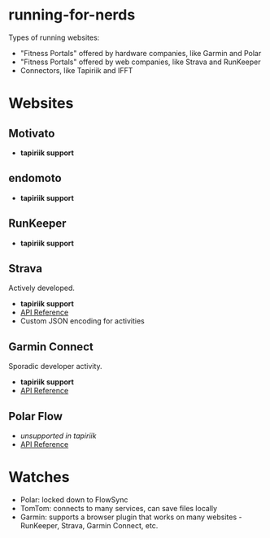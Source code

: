 running-for-nerds
=================

Types of running websites:

* "Fitness Portals" offered by hardware companies, like Garmin and Polar
* "Fitness Portals" offered by web companies, like Strava and RunKeeper
* Connectors, like Tapiriik and IFFT

# Websites

## Motivato

* **tapiriik support**

## endomoto

* **tapiriik support**

## RunKeeper

* **tapiriik support**

## Strava

Actively developed.

* **tapiriik support**
* [API Reference](http://strava.github.io/api/)
* Custom JSON encoding for activities

## Garmin Connect

Sporadic developer activity.

* **tapiriik support**
* [API Reference](http://developer.garmin.com/)

## Polar Flow

* _unsupported in tapiriik_
* [API Reference](http://www.polar.com/en/connect_with_polar/polar_accesslink)

# Watches

* Polar: locked down to FlowSync
* TomTom: connects to many services, can save files locally
* Garmin: supports a browser plugin that works on many websites - RunKeeper, Strava, Garmin Connect, etc.
